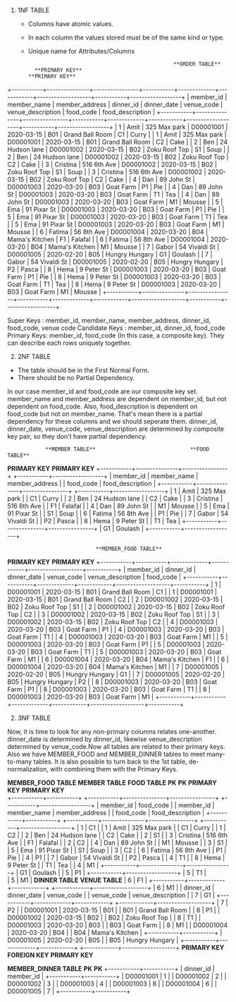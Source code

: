 1. 1NF TABLE
    - Columns have atomic values.
    - In each column the values stored must be of the same kind or type.
    - Unique name for Attributes/Columns

                                                        **ORDER TABLE**
            **PRIMARY KEY**                                                                                            **PRIMARY KEY**
+-----------+---------------+----------------+-----------+-------------+------------+-------------------+-----------+------------------+
| member_id | member_name   | member_address | dinner_id | dinner_date | venue_code | venue_description | food_code | food_description |
+-----------+---------------+----------------+-----------+-------------+------------+-------------------+-----------+------------------+
|         1 | Amit          | 325 Max park   | D00001001 | 2020-03-15  | B01        | Grand Ball Room   | C1        | Curry            |
|         1 | Amit          | 325 Max park   | D00001001 | 2020-03-15  | B01        | Grand Ball Room   | C2        | Cake             |
|         2 | Ben           | 24 Hudson lane | D00001002 | 2020-03-15  | B02        | Zoku Roof Top     | S1        | Soup             |
|         2 | Ben           | 24 Hudson lane | D00001002 | 2020-03-15  | B02        | Zoku Roof Top     | C2        | Cake             |
|         3 | Cristina      | 516 6th Ave    | D00001002 | 2020-03-15  | B02        | Zoku Roof Top     | S1        | Soup             |
|         3 | Cristina      | 516 6th Ave    | D00001002 | 2020-03-15  | B02        | Zoku Roof Top     | C2        | Cake             |
|         4 | Dan           | 89 John St     | D00001003 | 2020-03-20  | B03        | Goat Farm         | P1        | Pie              |
|         4 | Dan           | 89 John St     | D00001003 | 2020-03-20  | B03        | Goat Farm         | T1        | Tea              |
|         4 | Dan           | 89 John St     | D00001003 | 2020-03-20  | B03        | Goat Farm         | M1        | Mousse           |
|         5 | Ema           | 91 Pixar St    | D00001003 | 2020-03-20  | B03        | Goat Farm         | P1        | Pie              |
|         5 | Ema           | 91 Pixar St    | D00001003 | 2020-03-20  | B03        | Goat Farm         | T1        | Tea              |
|         5 | Ema           | 91 Pixar St    | D00001003 | 2020-03-20  | B03        | Goat Farm         | M1        | Mousse           |
|         6 | Fatima        | 56 8th Ave     | D00001004 | 2020-03-20  | B04        | Mama's Kitchen    | F1        | Falafal          |
|         6 | Fatima        | 56 8th Ave     | D00001004 | 2020-03-20  | B04        | Mama's Kitchen    | M1        | Mousse           |
|         7 | Gabor         | 54 Vivaldi St  | D00001005 | 2020-02-20  | B05        | Hungry Hungary    | G1        | Goulash          |
|         7 | Gabor         | 54 Vivaldi St  | D00001005 | 2020-02-20  | B05        | Hungry Hungary    | P2        | Pasca            |
|         8 | Hema          | 9 Peter St     | D00001003 | 2020-03-20  | B03        | Goat Farm         | P1        | Pie              |
|         8 | Hema          | 9 Peter St     | D00001003 | 2020-03-20  | B03        | Goat Farm         | T1        | Tea              |
|         8 | Hema          | 9 Peter St     | D00001003 | 2020-03-20  | B03        | Goat Farm         | M1        | Mousse           |
+-----------+---------------+----------------+-----------+-------------+------------+-------------------+-----------+------------------+

Super Keys : member_id, member_name, member_address, dinner_id, food_code, venue code
Candidate Keys : member_id, dinner_id, food_code
Primary Keys: member_id, food_code (In this case, a composite key). They can describe each rows uniquely together.

2. 2NF TABLE
- The table should be in the First Normal Form.
- There should be no Partial Dependency. 

In our case member_id and food_code are our composite key set. member_name and member_address are dependent on member_id, but not dependent on food_code. Also, food_description is dependent on food_code but not on member_name. That's mean there is a partial dependency for these columns and we should seperate them. dinner_id, dinner_date, venue_code, venue_description are determined by composite key pair, so they don't have partial dependency.

                **MEMBER TABLE**                              **FOOD TABLE**

**PRIMARY KEY**                                     **PRIMARY KEY**
+-----------+---------------+----------------+      +-----------+------------------+
| member_id | member_name   | member_address |      | food_code | food_description |
+-----------+---------------+----------------+      +-----------+------------------+
|         1 | Amit          | 325 Max park   |      | C1        | Curry            |
|         2 | Ben           | 24 Hudson lane |      | C2        | Cake             |
|         3 | Cristina      | 516 6th Ave    |      | F1        | Falafal          |
|         4 | Dan           | 89 John St     |      | M1        | Mousse           |
|         5 | Ema           | 91 Pixar St    |      | S1        | Soup             |
|         6 | Fatima        | 56 8th Ave     |      | P1        | Pie              |
|         7 | Gabor         | 54 Vivaldi St  |      | P2        | Pasca            |
|         8 | Hema          | 9 Peter St     |      | T1        | Tea              |
+-----------+---------------+----------------+      | G1        | Goulash          |
                                                    +-----------+------------------+

                                **MEMBER_FOOD TABLE**

**PRIMARY KEY**                                                        **PRIMARY KEY**
+-----------+-----------+-------------+------------+-------------------+-----------+
| member_id | dinner_id | dinner_date | venue_code | venue_description | food_code |
+-----------+-----------+-------------+------------+-------------------+-----------+
|         1 | D00001001 | 2020-03-15  | B01        | Grand Ball Room   | C1        |
|         1 | D00001001 | 2020-03-15  | B01        | Grand Ball Room   | C2        |
|         2 | D00001002 | 2020-03-15  | B02        | Zoku Roof Top     | S1        |
|         2 | D00001002 | 2020-03-15  | B02        | Zoku Roof Top     | C2        |
|         3 | D00001002 | 2020-03-15  | B02        | Zoku Roof Top     | S1        |
|         3 | D00001002 | 2020-03-15  | B02        | Zoku Roof Top     | C2        |
|         4 | D00001003 | 2020-03-20  | B03        | Goat Farm         | P1        |
|         4 | D00001003 | 2020-03-20  | B03        | Goat Farm         | T1        |
|         4 | D00001003 | 2020-03-20  | B03        | Goat Farm         | M1        |
|         5 | D00001003 | 2020-03-20  | B03        | Goat Farm         | P1        |
|         5 | D00001003 | 2020-03-20  | B03        | Goat Farm         | T1        |
|         5 | D00001003 | 2020-03-20  | B03        | Goat Farm         | M1        |
|         6 | D00001004 | 2020-03-20  | B04        | Mama's Kitchen    | F1        |
|         6 | D00001004 | 2020-03-20  | B04        | Mama's Kitchen    | M1        |
|         7 | D00001005 | 2020-02-20  | B05        | Hungry Hungary    | G1        |
|         7 | D00001005 | 2020-02-20  | B05        | Hungry Hungary    | P2        |
|         8 | D00001003 | 2020-03-20  | B03        | Goat Farm         | P1        |
|         8 | D00001003 | 2020-03-20  | B03        | Goat Farm         | T1        |
|         8 | D00001003 | 2020-03-20  | B03        | Goat Farm         | M1        |
+-----------+-----------+-------------+------------+-------------------+-----------+   

2. 3NF TABLE

Now, it is time to look for any non-primary columns relates one-another. dinner_date is determined by dinner_id, likewise venue_description determined by venue_code.Now all tables are related to their primary keys. Also we have MEMBER_FOOD and MEMBER_DINNER tables to meet many-to-many tables. It is also possible to turn back to the 1st table, de-normalization, with combining them with the Primary Keys. 

**MEMBER_FOOD TABLE**                       **MEMBER TABLE**                             **FOOD TABLE**
    **PK**      **PK**     **PRIMARY KEY**                                    **PRIMARY KEY**          
+-----------+-----------+   +-----------+---------------+----------------+      +-----------+------------------+
| member_id | food_code |   | member_id | member_name   | member_address |      | food_code | food_description |
+-----------+-----------+   +-----------+---------------+----------------+      +-----------+------------------+
|         1 | C1        |   |         1 | Amit          | 325 Max park   |      | C1        | Curry            |
|         1 | C2        |   |         2 | Ben           | 24 Hudson lane |      | C2        | Cake             |
|         2 | S1        |   |         3 | Cristina      | 516 6th Ave    |      | F1        | Falafal          |
|         2 | C2        |   |         4 | Dan           | 89 John St     |      | M1        | Mousse           |
|         3 | S1        |   |         5 | Ema           | 91 Pixar St    |      | S1        | Soup             |
|         3 | C2        |   |         6 | Fatima        | 56 8th Ave     |      | P1        | Pie              |
|         4 | P1        |   |         7 | Gabor         | 54 Vivaldi St  |      | P2        | Pasca            |
|         4 | T1        |   |         8 | Hema          | 9 Peter St     |      | T1        | Tea              |
|         4 | M1        |   +-----------+---------------+----------------+      | G1        | Goulash          |
|         5 | P1        |                                                       +-----------+------------------+
|         5 | T1        |   
|         5 | M1        |               **DINNER TABLE**                          **VENUE TABLE**
|         6 | F1        |   +-----------+-------------+------------+    +------------+-------------------+
|         6 | M1        |   | dinner_id | dinner_date | venue_code |    | venue_code | venue_description |
|         7 | G1        |   +-----------+-------------+------------+    +------------+-------------------+
|         7 | P2        |   | D00001001 | 2020-03-15  | B01        |    | B01        | Grand Ball Room   |
|         8 | P1        |   | D00001002 | 2020-03-15  | B02        |    | B02        | Zoku Roof Top     |
|         8 | T1        |   | D00001003 | 2020-03-20  | B03        |    | B03        | Goat Farm         |
|         8 | M1        |   | D00001004 | 2020-03-20  | B04        |    | B04        | Mama's Kitchen    |
+-----------+-----------+   | D00001005 | 2020-02-20  | B05        |    | B05        | Hungry Hungary    |
                            +-----------+-------------+------------+    +------------+-------------------+
                            **PRIMARY KEY**          **FOREIGN KEY**   **PRIMARY KEY**

 **MEMBER_DINNER TABLE** 
    **PK**     **PK**
+-----------+-----------+
| dinner_id | member_id |
+-----------+-----------+
| D00001001 | 1         |
| D00001002 | 2         |
| D00001002 | 3         |
| D00001003 | 4         |
| D00001003 | 8         |
| D00001004 | 6         |
| D00001005 | 7         |
+-----------+-----------+